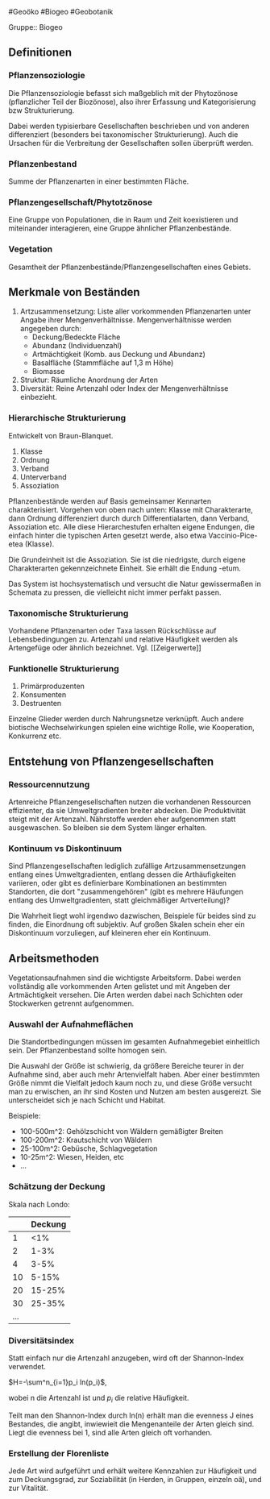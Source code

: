 #Geoöko #Biogeo #Geobotanik 

Gruppe:: Biogeo

## Definitionen

### Pflanzensoziologie

Die Pflanzensoziologie befasst sich maßgeblich mit der Phytozönose (pflanzlicher Teil der Biozönose), also ihrer Erfassung und Kategorisierung bzw Strukturierung.

Dabei werden typisierbare Gesellschaften beschrieben und von anderen differenziert (besonders bei taxonomischer Strukturierung). Auch die Ursachen für die Verbreitung der Gesellschaften sollen überprüft werden.

### Pflanzenbestand

Summe der Pflanzenarten in einer bestimmten Fläche.

### Pflanzengesellschaft/Phytotzönose

Eine Gruppe von Populationen, die in Raum und Zeit koexistieren und miteinander interagieren, eine Gruppe ähnlicher Pflanzenbestände.

### Vegetation

Gesamtheit der Pflanzenbestände/Pflanzengesellschaften eines Gebiets.

## Merkmale von Beständen

1. Artzusammensetzung: Liste aller vorkommenden Pflanzenarten unter Angabe ihrer Mengenverhältnisse.
	Mengenverhältnisse werden angegeben durch:
	- Deckung/Bedeckte Fläche
	- Abundanz (Individuenzahl)
	- Artmächtigkeit (Komb. aus Deckung und Abundanz)
	- Basalfläche (Stammfläche auf 1,3 m Höhe)
	- Biomasse
2. Struktur: Räumliche Anordnung der Arten
3. Diversität: Reine Artenzahl oder Index der Mengenverhältnisse einbezieht.

### Hierarchische Strukturierung

Entwickelt von Braun-Blanquet.

1. Klasse
2. Ordnung
3. Verband
4. Unterverband
5. Assoziation

Pflanzenbestände werden auf Basis gemeinsamer Kennarten charakterisiert. Vorgehen von oben nach unten: Klasse mit Charakterarte, dann Ordnung differenziert durch durch Differentialarten, dann Verband, Assoziation etc. Alle diese Hierarchestufen erhalten eigene Endungen, die einfach hinter die typischen Arten gesetzt werde, also etwa Vaccinio-Pice-etea (Klasse).

Die Grundeinheit ist die Assoziation. Sie ist die niedrigste, durch eigene Charakterarten gekennzeichnete Einheit. Sie erhält die Endung -etum.

Das System ist hochsystematisch und versucht die Natur gewissermaßen in Schemata zu pressen, die vielleicht nicht immer perfakt passen.

### Taxonomische Strukturierung

Vorhandene Pflanzenarten oder Taxa lassen Rückschlüsse auf Lebensbedingungen zu. Artenzahl und relative Häufigkeit werden als Artengefüge oder ähnlich bezeichnet. 
Vgl. [[Zeigerwerte]]

### Funktionelle Strukturierung

1. Primärproduzenten
2. Konsumenten
3. Destruenten

Einzelne Glieder werden durch Nahrungsnetze verknüpft. Auch andere biotische Wechselwirkungen spielen eine wichtige Rolle, wie Kooperation, Konkurrenz etc.

## Entstehung von Pflanzengesellschaften

### Ressourcennutzung

Artenreiche Pflanzengesellschaften nutzen die vorhandenen Ressourcen effizienter, da sie Umweltgradienten breiter abdecken. Die Produktivität steigt mit der Artenzahl. Nährstoffe werden eher aufgenommen statt ausgewaschen. So bleiben sie dem System länger erhalten.

### Kontinuum vs Diskontinuum

Sind Pflanzengesellschaften lediglich zufällige Artzusammensetzungen entlang eines Umweltgradienten, entlang dessen die Arthäufigkeiten variieren, oder gibt es definierbare Kombinationen an bestimmten Standorten, die dort "zusammengehören" (gibt es mehrere Häufungen entlang des Umweltgradienten, statt gleichmäßiger Artverteilung)?

Die Wahrheit liegt wohl irgendwo dazwischen, Beispiele für beides sind zu finden, die Einordnung oft subjektiv. Auf großen Skalen schein eher ein Diskontinuum vorzuliegen, auf kleineren eher ein Kontinuum.

## Arbeitsmethoden

Vegetationsaufnahmen sind die wichtigste Arbeitsform. Dabei werden vollständig alle vorkommenden Arten gelistet und mit Angeben der Artmächtigkeit versehen. Die Arten werden dabei nach Schichten oder Stockwerken getrennt aufgenommen.

### Auswahl der Aufnahmeflächen

Die Standortbedingungen müssen im gesamten Aufnahmegebiet einheitlich sein. Der Pflanzenbestand sollte homogen sein.

Die Auswahl der Größe ist schwierig, da größere Bereiche teurer in der Aufnahme sind, aber auch mehr Artenvielfalt haben. Aber einer bestimmten Größe nimmt die Vielfalt jedoch kaum noch zu, und diese Größe versucht man zu erwischen, an ihr sind Kosten und Nutzen am besten ausgereizt. Sie unterscheidet sich je nach Schicht und Habitat.

Beispiele:

- 100-500m^2: Gehölzschicht von Wäldern gemäßigter Breiten
- 100-200m^2: Krautschicht von Wäldern
- 25-100m^2: Gebüsche, Schlagvegetation
- 10-25m^2: Wiesen, Heiden, etc
- ...

### Schätzung der Deckung

Skala nach Londo:


|     | Deckung |
| --- | ------- |
| 1   | <1%     |
| 2   | 1-3%    |
| 4   | 3-5%    |
| 10  | 5-15%   |
| 20  | 15-25%  |
| 30  | 25-35%  |
| ... |         |

### Diversitätsindex

Statt einfach nur die Artenzahl anzugeben, wird oft der Shannon-Index verwendet.

$H=-\sum^n_{i=1}p_i ln(p_i)$,

wobei n die Artenzahl ist und $p_i$ die relative Häufigkeit.

Teilt man den Shannon-Index durch ln(n) erhält man die evenness J eines Bestandes, die angibt, inwiewieit die Mengenanteile der Arten gleich sind. Liegt die evenness bei 1, sind alle Arten gleich oft vorhanden.

### Erstellung der Florenliste

Jede Art wird aufgeführt und erhält weitere Kennzahlen zur Häufigkeit und zum Deckungsgrad, zur Soziabilität (in Herden, in Gruppen, einzeln oä), und zur Vitalität.




